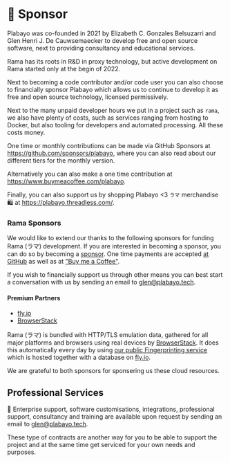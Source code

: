 # 💖 Sponsor

Plabayo was co-founded in 2021 by Elizabeth C. Gonzales Belsuzarri and Glen Henri J. De Cauwsemaecker
to develop free and open source software, next to providing consultancy and educational services.

Rama has its roots in R&D in proxy technology, but active development on Rama started only at the begin of 2022.

Next to becoming a code contributor and/or code user you can also choose to financially sponsor
Plabayo which allows us to continue to develop it as free and open source technology,
licensed permissively.

Next to the many unpaid developer hours we put in a project such as `rama`,
we also have plenty of costs, such as services ranging from hosting to Docker,
but also tooling for developers and automated processing. All these costs money.

One time or monthly contributions can be made via GitHub Sponsors at
<https://github.com/sponsors/plabayo>, where you can also read about our different
tiers for the monthly version.

Alternatively you can also make a one time contribution at
<https://www.buymeacoffee.com/plabayo>.

Finally, you can also support us by shopping Plabayo <3 `ラマ` merchandise 🛍️ at <https://plabayo.threadless.com/>.

### Rama Sponsors

We would like to extend our thanks to the following sponsors for funding Rama (ラマ) development. If you are interested in becoming a sponsor, you can do so by becoming a [sponsor][ghs-url]. One time payments are accepted [at GitHub][ghs-url] as well as at ["Buy me a Coffee"][bmac-url].

If you wish to financially support us through other means you can best
start a conversation with us by sending an email to [glen@plabayo.tech](mailto:glen@plabayo.tech).

#### Premium Partners

* [fly.io](https://fly.io)
* [BrowserStack](https://browserstack.com)

Rama (ラマ) is bundled with HTTP/TLS emulation data, gathered for all major platforms and browsers using real devices by [BrowserStack](https://browserstack.com). It does this automatically every day by using [our public Fingerprinting service](https://fp.ramaproxy.org) which is hosted together with a database on [fly.io](https://fly.io).

We are grateful to both sponsors for sponsering us these cloud resources.

## Professional Services

🤝 Enterprise support, software customisations, integrations, professional support, consultancy and training are available upon request by sending an email to [glen@plabayo.tech](mailto:glen@plabayo.tech).

These type of contracts are another way for you to be able to support the project and
at the same time get serviced for your own needs and purposes.

[ghs-url]: https://github.com/sponsors/plabayo
[bmac-url]: https://www.buymeacoffee.com/plabayo
